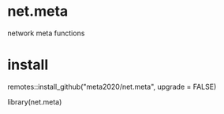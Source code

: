 # net.meta
network meta functions

# install

remotes::install_github("meta2020/net.meta", upgrade = FALSE)

library(net.meta)
